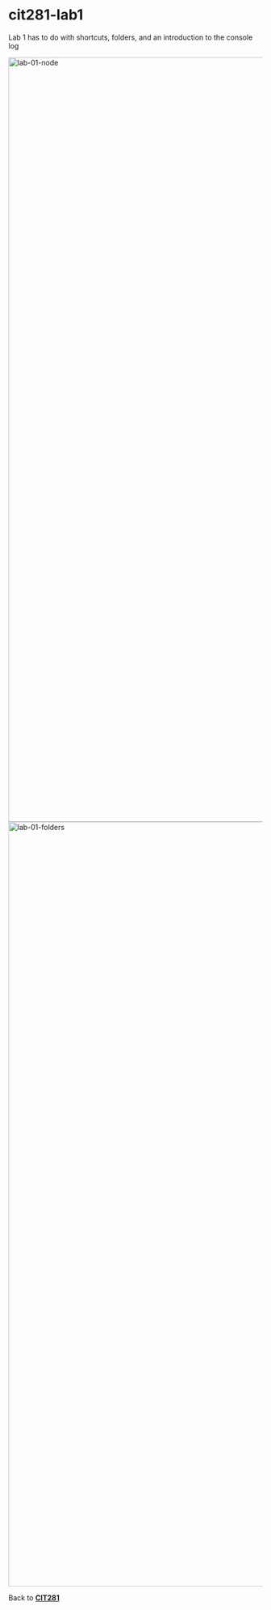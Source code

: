 # cit281-lab1
Lab 1 has to do with shortcuts, folders, and an introduction to the console log

<img width="1512" alt="lab-01-node" src="https://github.com/opyle/cit281-lab1/assets/166080658/1d42907a-5ff0-4941-8994-d9ba4d7135f1">

<img width="1512" alt="lab-01-folders" src="https://github.com/opyle/cit281-lab1/assets/166080658/27369baf-6515-48c0-9848-e48b662c2a1d">

Back to [**CIT281**](https://opyle.github.io/CIT281/)
